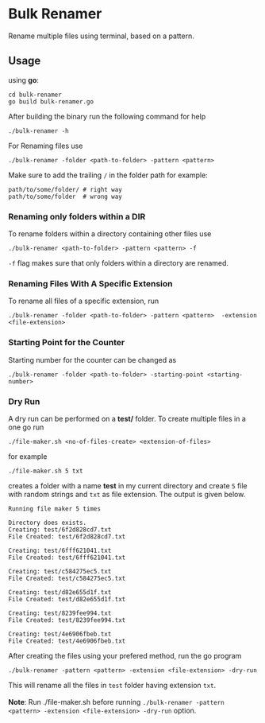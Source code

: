 # Bulk Renamer
Rename multiple files using terminal, based on a pattern.

## Usage
using **go**:
```
cd bulk-renamer
go build bulk-renamer.go
```
After building the binary run the following command for help
```
./bulk-renamer -h
```
For Renaming files use
```
./bulk-renamer -folder <path-to-folder> -pattern <pattern> 
```
Make sure to add the trailing `/` in the folder path for example:<br /> 
```
path/to/some/folder/ # right way
path/to/some/folder  # wrong way
```

### Renaming only folders within a DIR
To rename folders within a directory containing other files use 
```
./bulk-renamer <path-to-folder> -pattern <pattern> -f
```
`-f` flag makes sure that only folders within a directory are renamed.

### Renaming Files With A Specific Extension
To rename all files of a specific extension, run
```
./bulk-renamer -folder <path-to-folder> -pattern <pattern>  -extension <file-extension> 
```

### Starting Point for the Counter
Starting number for the counter can be changed as
```
./bulk-renamer -folder <path-to-folder> -starting-point <starting-number> 
```

### Dry Run
A dry run can be performed on a **test/** folder. To create multiple files in a one go run 
```
./file-maker.sh <no-of-files-create> <extension-of-files>
```
for example
```
./file-maker.sh 5 txt
```
creates a folder with a name **test** in my current directory and create `5` file with random strings and `txt` as file extension. The output is given below.
```
Running file maker 5 times

Directory does exists.
Creating: test/6f2d828cd7.txt
File Created: test/6f2d828cd7.txt

Creating: test/6fff621041.txt
File Created: test/6fff621041.txt

Creating: test/c584275ec5.txt
File Created: test/c584275ec5.txt

Creating: test/d82e655d1f.txt
File Created: test/d82e655d1f.txt

Creating: test/8239fee994.txt
File Created: test/8239fee994.txt

Creating: test/4e6906fbeb.txt
File Created: test/4e6906fbeb.txt
```
After creating the files using your prefered method, run the go program 
```
./bulk-renamer -pattern <pattern> -extension <file-extension> -dry-run
```
This will rename all the files in `test` folder having extension `txt`.<br ><br >
**Note**: Run ./file-maker.sh before running `./bulk-renamer -pattern <pattern> -extension <file-extension> -dry-run` option.
